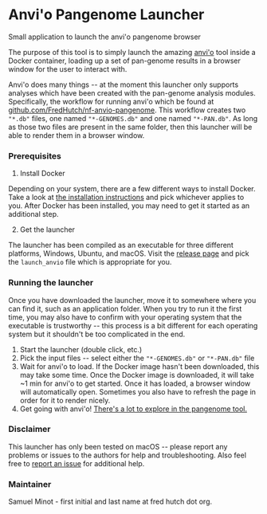 # Anvi'o Pangenome Launcher
Small application to launch the anvi'o pangenome browser

The purpose of this tool is to simply launch the amazing 
[anvi'o](http://merenlab.org/software/anvio/) tool inside a
Docker container, loading up a set of pan-genome results in
a browser window for the user to interact with.

Anvi'o does many things -- at the moment this launcher only
supports analyses which have been created with the pan-genome
analysis modules. Specifically, the workflow for running anvi'o
which be found at [github.com/FredHutch/nf-anvio-pangenome](https://github.com/FredHutch/nf-anvio-pangenome). This workflow creates two `"*.db"` files,
one named `"*-GENOMES.db"` and one named `"*-PAN.db"`. As
long as those two files are present in the same folder, then
this launcher will be able to render them in a browser window.


### Prerequisites

1. Install Docker

Depending on your system, there are a few different ways to
install Docker. Take a look at 
[the installation instructions](https://docs.docker.com/install/)
and pick whichever applies to you. After Docker has been installed,
you may need to get it started as an additional step.


2. Get the launcher

The launcher has been compiled as an executable for three different
platforms, Windows, Ubuntu, and macOS. Visit the
[release page](https://github.com/FredHutch/anvio-pangenome-launcher/releases)
and pick the `launch_anvio` file which is appropriate for you.


### Running the launcher

Once you have downloaded the launcher, move it to somewhere where
you can find it, such as an application folder. When you try to
run it the first time, you may also have to confirm with your
operating system that the executable is trustworthy -- this process
is a bit different for each operating system but it shouldn't be
too complicated in the end.

1. Start the launcher (double click, etc.)
2. Pick the input files -- select either the `"*-GENOMES.db"` or `"*-PAN.db"` file
3. Wait for anvi'o to load. If the Docker image hasn't been downloaded, this may take some time. Once the Docker image is downloaded, it will take ~1 min for anvi'o to get started. Once it has loaded, a browser window will automatically open. Sometimes you also have to refresh the page in order for it to render nicely.
4. Get going with anvi'o! [There's a lot to explore in the pangenome tool.](http://merenlab.org/2016/11/08/pangenomics-v2/)


### Disclaimer

This launcher has only been tested on macOS -- please report any
problems or issues to the authors for help and troubleshooting.
Also feel free to 
[report an issue](https://github.com/FredHutch/anvio-pangenome-launcher/issues)
for additional help.


### Maintainer

Samuel Minot - first initial and last name at fred hutch dot org.
